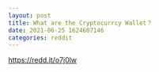 ```yaml
--- 
layout: post 
title: What are the Cryptocurrcy Wallet？ 
date: 2021-06-25 1624607146 
categories: reddit 
--- 
```

https://redd.it/o7j0lw